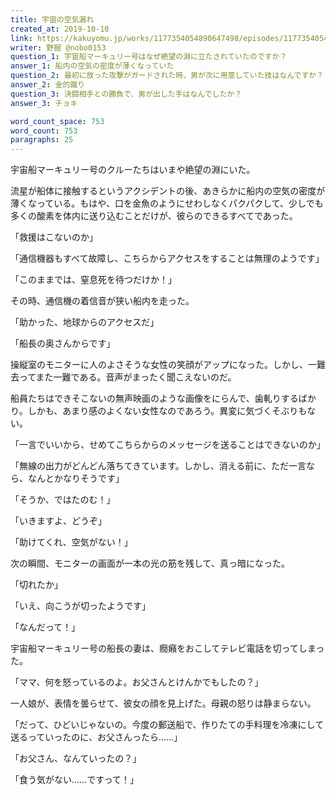 ```yaml
---
title: 宇宙の空気漏れ
created_at: 2019-10-10
link: https://kakuyomu.jp/works/1177354054890647498/episodes/1177354054890647641
writer: 野掘 @nobo0153
question_1: 宇宙船マーキュリー号はなぜ絶望の淵に立たされていたのですか？
answer_1: 船内の空気の密度が薄くなっていた
question_2: 最初に放った攻撃がガードされた時、男が次に用意していた技はなんですか？
answer_2: 金的蹴り
question_3: 決闘相手との勝負で、男が出した手はなんでしたか？
answer_3: チョキ

word_count_space: 753
word_count: 753
paragraphs: 25
---
```


宇宙船マーキュリー号のクルーたちはいまや絶望の淵にいた。

流星が船体に接触するというアクシデントの後、あきらかに船内の空気の密度が薄くなっている。もはや、口を金魚のようにせわしなくパクパクして、少しでも多くの酸素を体内に送り込むことだけが、彼らのできるすべてであった。

「救援はこないのか」

「通信機器もすべて故障し、こちらからアクセスをすることは無理のようです」

「このままでは、窒息死を待つだけか！」

その時、通信機の着信音が狭い船内を走った。

「助かった、地球からのアクセスだ」

「船長の奥さんからです」

操縦室のモニターに人のよさそうな女性の笑顔がアップになった。しかし、一難去ってまた一難である。音声がまったく聞こえないのだ。

船員たちはできそこないの無声映画のような画像をにらんで、歯軋りするばかり。しかも、あまり感のよくない女性なのであろう。異変に気づくそぶりもない。

「一言でいいから、せめてこちらからのメッセージを送ることはできないのか」

「無線の出力がどんどん落ちてきています。しかし、消える前に、ただ一言なら、なんとかなりそうです」

「そうか、ではたのむ！」

「いきますよ、どうぞ」

「助けてくれ、空気がない！」

次の瞬間、モニターの画面が一本の光の筋を残して、真っ暗になった。

「切れたか」

「いえ、向こうが切ったようです」

「なんだって！」

宇宙船マーキュリー号の船長の妻は、癇癪をおこしてテレビ電話を切ってしまった。

「ママ、何を怒っているのよ。お父さんとけんかでもしたの？」

一人娘が、表情を曇らせて、彼女の顔を見上げた。母親の怒りは静まらない。

「だって、ひどいじゃないの。今度の郵送船で、作りたての手料理を冷凍にして送るっていったのに、お父さんったら……」

「お父さん、なんていったの？」

「食う気がない……ですって！」
